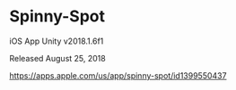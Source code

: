 # Spinny-Spot
 iOS App
 Unity v2018.1.6f1

Released August 25, 2018

https://apps.apple.com/us/app/spinny-spot/id1399550437
